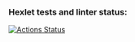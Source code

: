 ### Hexlet tests and linter status:
[![Actions Status](https://github.com/ViktorSitnikov97/java-project-99/actions/workflows/hexlet-check.yml/badge.svg)](https://github.com/ViktorSitnikov97/java-project-99/actions)